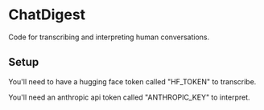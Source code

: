 # ChatDigest
Code for transcribing and interpreting human conversations.

## Setup

You'll need to have a hugging face token called "HF_TOKEN" to transcribe.

You'll need an anthropic api token called "ANTHROPIC_KEY" to interpret.